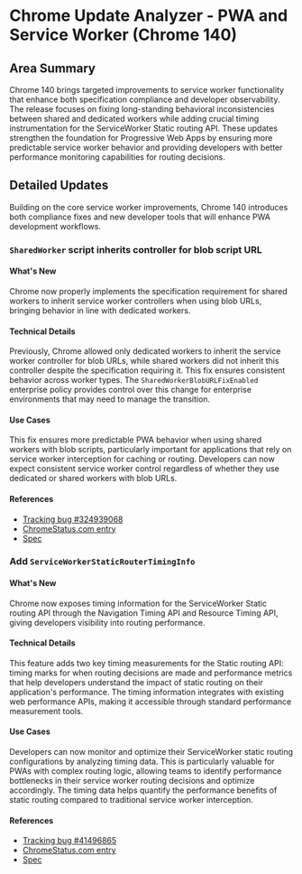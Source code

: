 # Chrome Update Analyzer - PWA and Service Worker (Chrome 140)

## Area Summary

Chrome 140 brings targeted improvements to service worker functionality that enhance both specification compliance and developer observability. The release focuses on fixing long-standing behavioral inconsistencies between shared and dedicated workers while adding crucial timing instrumentation for the ServiceWorker Static routing API. These updates strengthen the foundation for Progressive Web Apps by ensuring more predictable service worker behavior and providing developers with better performance monitoring capabilities for routing decisions.

## Detailed Updates

Building on the core service worker improvements, Chrome 140 introduces both compliance fixes and new developer tools that will enhance PWA development workflows.

### `SharedWorker` script inherits controller for blob script URL

#### What's New
Chrome now properly implements the specification requirement for shared workers to inherit service worker controllers when using blob URLs, bringing behavior in line with dedicated workers.

#### Technical Details
Previously, Chrome allowed only dedicated workers to inherit the service worker controller for blob URLs, while shared workers did not inherit this controller despite the specification requiring it. This fix ensures consistent behavior across worker types. The `SharedWorkerBlobURLFixEnabled` enterprise policy provides control over this change for enterprise environments that may need to manage the transition.

#### Use Cases
This fix ensures more predictable PWA behavior when using shared workers with blob scripts, particularly important for applications that rely on service worker interception for caching or routing. Developers can now expect consistent service worker control regardless of whether they use dedicated or shared workers with blob URLs.

#### References
- [Tracking bug #324939068](https://issues.chromium.org/issues/324939068)
- [ChromeStatus.com entry](https://chromestatus.com/feature/5137897664806912)
- [Spec](https://w3c.github.io/ServiceWorker/#control-and-use-worker-client)

### Add `ServiceWorkerStaticRouterTimingInfo`

#### What's New
Chrome now exposes timing information for the ServiceWorker Static routing API through the Navigation Timing API and Resource Timing API, giving developers visibility into routing performance.

#### Technical Details
This feature adds two key timing measurements for the Static routing API: timing marks for when routing decisions are made and performance metrics that help developers understand the impact of static routing on their application's performance. The timing information integrates with existing web performance APIs, making it accessible through standard performance measurement tools.

#### Use Cases
Developers can now monitor and optimize their ServiceWorker static routing configurations by analyzing timing data. This is particularly valuable for PWAs with complex routing logic, allowing teams to identify performance bottlenecks in their service worker routing decisions and optimize accordingly. The timing data helps quantify the performance benefits of static routing compared to traditional service worker interception.

#### References
- [Tracking bug #41496865](https://issues.chromium.org/issues/41496865)
- [ChromeStatus.com entry](https://chromestatus.com/feature/6309742380318720)
- [Spec](https://github.com/w3c/ServiceWorker)